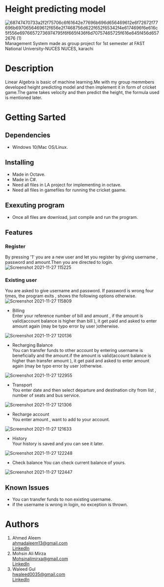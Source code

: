 # Height predicting model
![68747470733a2f2f75706c6f61642e77696b696d656469612e6f72672f77696b6970656469612f656e2f7468756d622f652f65342f4e6174696f6e616c5f556e69766572736974795f6f665f436f6d70757465725f616e645f456d6572676 (1)](https://user-images.githubusercontent.com/84980384/142883094-f0749c11-8373-4c7a-9e07-b94648ab14b5.png)\
                 Management System made as group project for 1st semester at FAST National University-NUCES NUCES, karachi
# Description
Linear Algebra is basic of machine learning.Me with my group memmbers developed height predicting model and then implement it in form of cricket game.The game takes velocity and then predict the height, the formula used is mentioned later.

# Getting Sarted
## Dependencies ##
* Windows 10/Mac OS/Linux.

## Installing ##
* Made in Octave.
* Made in C#.
* Need all files in LA project for implementing in octave.
* Need all files in gamefiles for running the cricket gaame.
## Exexuting program ##
* Once all files are download, just compile and run the program.
## Features ##
### Register ###
By pressing '1' you are a new user and let you register by giving username , password and amount.Then you are directed to login.
![Screenshot 2021-11-27 115225](https://user-images.githubusercontent.com/84980384/143671468-216c8678-4458-4f4c-925c-d0af6f1f60d5.png)
### Existing user ###
You are asked to give username and password. If password is wrong four times, the program exits , shows the following options otherwise.
![Screenshot 2021-11-27 115809](https://user-images.githubusercontent.com/84980384/143671592-a8c257fc-89a3-4832-acb1-7c1e0a7eb4a7.png)

* Billing\
 Enter your reference number of bill and amount , if the amount is valid(account balance is higher than bill ), it get paid and asked to enter amount again (may be typo error by user )otherwise.

![Screenshot 2021-11-27 120136](https://user-images.githubusercontent.com/84980384/143671709-4cab1d09-be29-41d0-ad02-3bbfb1a5996a.png)

* Recharging Balance\
You can transfer funds to other account by entering username is beneficially and the amount.if the amount is valid(account balance is higher than transfer amount ), it get paid and asked to enter amount again (may be typo error by user )otherwise.

![Screenshot 2021-11-27 122955](https://user-images.githubusercontent.com/84980384/143672575-83e0d573-b530-414d-aedb-06d61d05a768.png)
* Transport\
You enter date and then select departure and destination city from list , number of seats and bus service.

![Screenshot 2021-11-27 121306](https://user-images.githubusercontent.com/84980384/143672103-8a6ce735-f965-40ad-af6a-892e4220bfe8.png)
* Recharge account\
You enter amount , want to add to your account.

![Screenshot 2021-11-27 121633](https://user-images.githubusercontent.com/84980384/143672229-b9f26263-5f92-4b04-94f9-394814dadc54.png)
* History\
Your history is saved and you can see it later.

![Screenshot 2021-11-27 122248](https://user-images.githubusercontent.com/84980384/143672374-883bebd5-6cd6-4437-a6ff-8632f664b046.png)

* Check balance
You can check current balance of yours.

![Screenshot 2021-11-27 122447](https://user-images.githubusercontent.com/84980384/143672433-a8651c77-363f-4c35-aeac-765a5460decc.png)
## Known Issues ##
* You can transfer funds to non existing username.
* if the username is wrong in login, no exception is thrown.
# Authors

1. Ahmed Aleem\
   ahmadaleem13@gmail.com\
   [​LinkedIn​](https://www.linkedin.com/in/ahmad-aleem-45a2251bb/)
2. Mohsin Ali Mirza\
   Mohsinalimirxa@gmail.com\
   [​LinkedIn​](https://www.linkedin.com/in/arham-nasir-365137217//)
 3. ​Waleed Gul<br> 
 ​hwaleed0035@gmail.com<br> 
 ​[​LinkedIn​](https://www.linkedin.com/in/mohsin-ali-mirza-63878620a)

